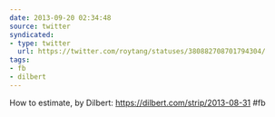 ```yaml
---
date: 2013-09-20 02:34:48
source: twitter
syndicated:
- type: twitter
  url: https://twitter.com/roytang/statuses/380882708701794304/
tags:
- fb
- dilbert
---
```


How to estimate, by Dilbert: https://dilbert.com/strip/2013-08-31 #fb